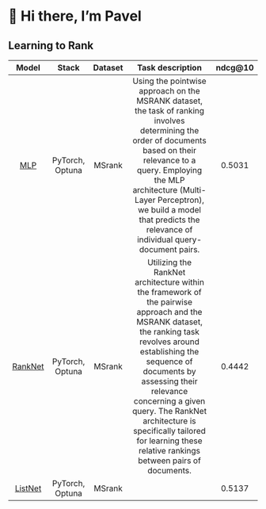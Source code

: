 <h1>👋 Hi there, I’m Pavel</h1>

<h2>Learning to Rank</h2>

| Model      | Stack           | Dataset    | Task description                                                                                                                   | ndcg@10 |
|:----------:|:---------------:|:----------:|:----------------------------------------------------------------------------------------------------------------------------------:|:-------:|
| [MLP](https://github.com/pkshcherbakov/Data_Science/blob/main/LTR/MLP_MSRANK.ipynb)       | PyTorch, Optuna | MSrank     | Using the pointwise approach on the MSRANK dataset, the task of ranking involves determining the order of documents based on their relevance to a query. Employing the MLP architecture (Multi-Layer Perceptron), we build a model that predicts the relevance of individual query-document pairs.| 0.5031                                                                                                  
| [RankNet](https://github.com/pkshcherbakov/Data_Science/blob/main/LTR/RankNet_MSRANK.ipynb)   | PyTorch, Optuna        | MSrank  | Utilizing the RankNet architecture within the framework of the pairwise approach and the MSRANK dataset, the ranking task revolves around establishing the sequence of documents by assessing their relevance concerning a given query. The RankNet architecture is specifically tailored for learning these relative rankings between pairs of documents.| 0.4442
| [ListNet](https://github.com/pkshcherbakov/Data_Science/blob/main/LTR/ListNet_MSRANK.ipynb) | PyTorch, Optuna| MSrank | |0.5137
                                                                                                                


<!---
pkshcherbakov/pkshcherbakov is a ✨ special ✨ repository because its `README.md` (this file) appears on your GitHub profile.
You can click the Preview link to take a look at your changes.
--->
